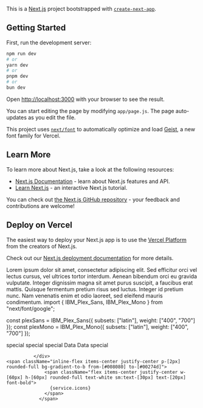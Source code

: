 This is a [Next.js](https://nextjs.org) project bootstrapped with [`create-next-app`](https://github.com/vercel/next.js/tree/canary/packages/create-next-app).

## Getting Started

First, run the development server:

```bash
npm run dev
# or
yarn dev
# or
pnpm dev
# or
bun dev
```

Open [http://localhost:3000](http://localhost:3000) with your browser to see the result.

You can start editing the page by modifying `app/page.js`. The page auto-updates as you edit the file.

This project uses [`next/font`](https://nextjs.org/docs/app/building-your-application/optimizing/fonts) to automatically optimize and load [Geist](https://vercel.com/font), a new font family for Vercel.

## Learn More

To learn more about Next.js, take a look at the following resources:

- [Next.js Documentation](https://nextjs.org/docs) - learn about Next.js features and API.
- [Learn Next.js](https://nextjs.org/learn) - an interactive Next.js tutorial.

You can check out [the Next.js GitHub repository](https://github.com/vercel/next.js) - your feedback and contributions are welcome!

## Deploy on Vercel

The easiest way to deploy your Next.js app is to use the [Vercel Platform](https://vercel.com/new?utm_medium=default-template&filter=next.js&utm_source=create-next-app&utm_campaign=create-next-app-readme) from the creators of Next.js.

Check out our [Next.js deployment documentation](https://nextjs.org/docs/app/building-your-application/deploying) for more details.

Lorem ipsum dolor sit amet, consectetur adipiscing elit. Sed efficitur orci vel lectus cursus, vel ultrices tortor interdum.
Aenean bibendum orci eu gravida vulputate. Integer dignissim magna sit amet purus suscipit, a faucibus erat mattis.
Quisque fermentum pretium risus sed luctus. Integer id pretium nunc. Nam venenatis enim et odio laoreet, sed eleifend mauris condimentum.
import { IBM_Plex_Sans, IBM_Plex_Mono } from "next/font/google";

const plexSans = IBM_Plex_Sans({ subsets: ["latin"], weight: ["400", "700"] });
const plexMono = IBM_Plex_Mono({ subsets: ["latin"], weight: ["400", "700"] });

 <span className="backdrop-blur-md bg-white/20 px-3 py-1 rounded-lg border border-white/30 text-white">
              special
            </span>
            <span
              className="relative px-3 py-1 border-4 border-black rounded-full font-bold"
              style={{ boxShadow: "box-shadow: 3px 3px 0 #000" }}
            >
              special
            </span>
            <span className="relative inline-block px-4 py-1 font-bold">
              <span className="absolute inset-0 rounded-full border-2 border-pink-500 animate-pulse"></span>
              <span className="relative">special</span>
            </span>       <span className="relative inline-block">
              <span className="absolute -inset-1 bg-[#008080] rounded-full blur-sm -z-10"></span>
              <span className="relative font-bold">Data</span>
            </span>
            <span className="relative bg-[#008080] px-4 py-1 rounded-lg font-bold">
              Data
              <span className="absolute left-2 bottom-[-6px] w-3 h-3 bg-[#008080] rotate-45"></span>
            </span>              <span class="relative inline-block">
                <span class="absolute -inset-1 bg-yellow-300 rounded-full blur-sm -z-10"></span>
                <span class="relative font-bold">special</span>
              </span>

              </div>
    <span className="inline-flex items-center justify-center p-[2px] rounded-full bg-gradient-to-b from-[#008080] to-[#00274d]">
                  <span className="flex items-center justify-center w-[60px] h-[60px] rounded-full text-white sm:text-[30px] text-[20px] font-bold">
                    {service.icons}
                  </span>
                </span>           
